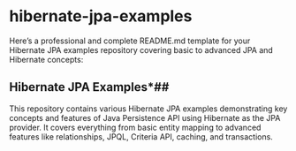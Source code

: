 # hibernate-jpa-examples
Here’s a professional and complete README.md template for your Hibernate JPA examples repository covering basic to advanced JPA and Hibernate concepts:
## Hibernate JPA Examples*##
This repository contains various Hibernate JPA examples demonstrating key concepts and features of Java Persistence API using Hibernate as the JPA provider. It covers everything from basic entity mapping to advanced features like relationships, JPQL, Criteria API, caching, and transactions.
